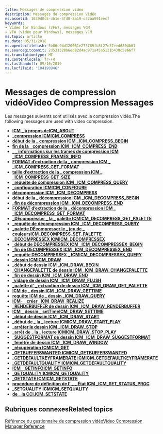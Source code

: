 ```yaml
---
title: Messages de compression vidéo
description: Messages de compression vidéo
ms.assetid: 1639d0c5-db1e-4fd0-8a19-c32aa991eecf
keywords:
- Video for Windows (VFW), messages VCM
- VFW (vidéo pour Windows), messages VCM
ms.topic: article
ms.date: 05/31/2018
ms.openlocfilehash: 5b86c94d120031e273789fb8f27e37eed6804b61
ms.sourcegitcommit: 2d531328b6ed82d4ad971a45a5131b430c5866f7
ms.translationtype: MT
ms.contentlocale: fr-FR
ms.lasthandoff: 09/16/2019
ms.locfileid: "104190946"
---
```

# <a name="video-compression-messages"></a><span data-ttu-id="1006b-105">Messages de compression vidéo</span><span class="sxs-lookup"><span data-stu-id="1006b-105">Video Compression Messages</span></span>

<span data-ttu-id="1006b-106">Les messages suivants sont utilisés avec la compression vidéo.</span><span class="sxs-lookup"><span data-stu-id="1006b-106">The following messages are used with video compression.</span></span>

-   [<span data-ttu-id="1006b-107">**ICM \_ à propos de**</span><span class="sxs-lookup"><span data-stu-id="1006b-107">**ICM\_ABOUT**</span></span>](icm-about.md)
-   [<span data-ttu-id="1006b-108">**\_compression ICM**</span><span class="sxs-lookup"><span data-stu-id="1006b-108">**ICM\_COMPRESS**</span></span>](icm-compress.md)
-   [<span data-ttu-id="1006b-109">**début de la \_ compression ICM \_**</span><span class="sxs-lookup"><span data-stu-id="1006b-109">**ICM\_COMPRESS\_BEGIN**</span></span>](icm-compress-begin.md)
-   [<span data-ttu-id="1006b-110">**fin de la \_ compression ICM \_**</span><span class="sxs-lookup"><span data-stu-id="1006b-110">**ICM\_COMPRESS\_END**</span></span>](icm-compress-end.md)
-   [<span data-ttu-id="1006b-111">**\_ \_ informations sur les trames de compression ICM \_**</span><span class="sxs-lookup"><span data-stu-id="1006b-111">**ICM\_COMPRESS\_FRAMES\_INFO**</span></span>](icm-compress-frames-info.md)
-   [<span data-ttu-id="1006b-112">**FORMAT d’extraction de la \_ compression ICM \_ \_**</span><span class="sxs-lookup"><span data-stu-id="1006b-112">**ICM\_COMPRESS\_GET\_FORMAT**</span></span>](icm-compress-get-format.md)
-   [<span data-ttu-id="1006b-113">**taille d’extraction de la \_ compression ICM \_ \_**</span><span class="sxs-lookup"><span data-stu-id="1006b-113">**ICM\_COMPRESS\_GET\_SIZE**</span></span>](icm-compress-get-size.md)
-   [<span data-ttu-id="1006b-114">**\_requête de compression ICM \_**</span><span class="sxs-lookup"><span data-stu-id="1006b-114">**ICM\_COMPRESS\_QUERY**</span></span>](icm-compress-query.md)
-   [<span data-ttu-id="1006b-115">**\_configuration ICM**</span><span class="sxs-lookup"><span data-stu-id="1006b-115">**ICM\_CONFIGURE**</span></span>](icm-configure.md)
-   [<span data-ttu-id="1006b-116">**décompression ICM \_**</span><span class="sxs-lookup"><span data-stu-id="1006b-116">**ICM\_DECOMPRESS**</span></span>](icm-decompress.md)
-   [<span data-ttu-id="1006b-117">**début de la \_ décompression ICM \_**</span><span class="sxs-lookup"><span data-stu-id="1006b-117">**ICM\_DECOMPRESS\_BEGIN**</span></span>](icm-decompress-begin.md)
-   [<span data-ttu-id="1006b-118">**\_fin de décompression ICM \_**</span><span class="sxs-lookup"><span data-stu-id="1006b-118">**ICM\_DECOMPRESS\_END**</span></span>](icm-decompress-end.md)
-   [<span data-ttu-id="1006b-119">**FORMAT d’extraction de la \_ décompression ICM \_ \_**</span><span class="sxs-lookup"><span data-stu-id="1006b-119">**ICM\_DECOMPRESS\_GET\_FORMAT**</span></span>](icm-decompress-get-format.md)
-   [<span data-ttu-id="1006b-120">**\_DÉcompresser \_ la \_ palette ICM**</span><span class="sxs-lookup"><span data-stu-id="1006b-120">**ICM\_DECOMPRESS\_GET\_PALETTE**</span></span>](icm-decompress-get-palette.md)
-   [<span data-ttu-id="1006b-121">**\_requête de décompression ICM \_**</span><span class="sxs-lookup"><span data-stu-id="1006b-121">**ICM\_DECOMPRESS\_QUERY**</span></span>](icm-decompress-query.md)
-   [<span data-ttu-id="1006b-122">**\_palette DÉcompresser le \_ jeu de \_ couleurs**</span><span class="sxs-lookup"><span data-stu-id="1006b-122">**ICM\_DECOMPRESS\_SET\_PALETTE**</span></span>](icm-decompress-set-palette.md)
-   [<span data-ttu-id="1006b-123">**\_DECOMPRESSEX ICM**</span><span class="sxs-lookup"><span data-stu-id="1006b-123">**ICM\_DECOMPRESSEX**</span></span>](icm-decompressex.md)
-   [<span data-ttu-id="1006b-124">**\_début de DECOMPRESSEX ICM \_**</span><span class="sxs-lookup"><span data-stu-id="1006b-124">**ICM\_DECOMPRESSEX\_BEGIN**</span></span>](icm-decompressex-begin.md)
-   [<span data-ttu-id="1006b-125">**\_fin de DECOMPRESSEX ICM \_**</span><span class="sxs-lookup"><span data-stu-id="1006b-125">**ICM\_DECOMPRESSEX\_END**</span></span>](icm-decompressex-end.md)
-   [<span data-ttu-id="1006b-126">**\_requête DECOMPRESSEX \_ ICM**</span><span class="sxs-lookup"><span data-stu-id="1006b-126">**ICM\_DECOMPRESSEX\_QUERY**</span></span>](icm-decompressex-query.md)
-   [<span data-ttu-id="1006b-127">**\_dessin ICM**</span><span class="sxs-lookup"><span data-stu-id="1006b-127">**ICM\_DRAW**</span></span>](icm-draw.md)
-   [<span data-ttu-id="1006b-128">**\_début de dessin ICM \_**</span><span class="sxs-lookup"><span data-stu-id="1006b-128">**ICM\_DRAW\_BEGIN**</span></span>](icm-draw-begin.md)
-   [<span data-ttu-id="1006b-129">**\_CHANGEPALETTE de dessin ICM \_**</span><span class="sxs-lookup"><span data-stu-id="1006b-129">**ICM\_DRAW\_CHANGEPALETTE**</span></span>](icm-draw-changepalette.md)
-   [<span data-ttu-id="1006b-130">**\_fin de dessin ICM \_**</span><span class="sxs-lookup"><span data-stu-id="1006b-130">**ICM\_DRAW\_END**</span></span>](icm-draw-end.md)
-   [<span data-ttu-id="1006b-131">**\_vidage de dessin ICM \_**</span><span class="sxs-lookup"><span data-stu-id="1006b-131">**ICM\_DRAW\_FLUSH**</span></span>](icm-draw-flush.md)
-   [<span data-ttu-id="1006b-132">**\_palette d' \_ extraction de dessin ICM \_**</span><span class="sxs-lookup"><span data-stu-id="1006b-132">**ICM\_DRAW\_GET\_PALETTE**</span></span>](icm-draw-get-palette.md)
-   [<span data-ttu-id="1006b-133">**ICM de \_ dessin ICM \_**</span><span class="sxs-lookup"><span data-stu-id="1006b-133">**ICM\_DRAW\_GETTIME**</span></span>](icm-draw-gettime.md)
-   [<span data-ttu-id="1006b-134">**requête ICM de \_ dessin \_**</span><span class="sxs-lookup"><span data-stu-id="1006b-134">**ICM\_DRAW\_QUERY**</span></span>](icm-draw-query.md)
-   [<span data-ttu-id="1006b-135">**ICM- \_ créer \_**</span><span class="sxs-lookup"><span data-stu-id="1006b-135">**ICM\_DRAW\_REALIZE**</span></span>](icm-draw-realize.md)
-   [<span data-ttu-id="1006b-136">**\_RENDERBUFFER de dessin ICM \_**</span><span class="sxs-lookup"><span data-stu-id="1006b-136">**ICM\_DRAW\_RENDERBUFFER**</span></span>](icm-draw-renderbuffer.md)
-   [<span data-ttu-id="1006b-137">**ICM \_ dessin \_ setTime**</span><span class="sxs-lookup"><span data-stu-id="1006b-137">**ICM\_DRAW\_SETTIME**</span></span>](icm-draw-settime.md)
-   [<span data-ttu-id="1006b-138">**\_début de dessin ICM \_**</span><span class="sxs-lookup"><span data-stu-id="1006b-138">**ICM\_DRAW\_START**</span></span>](icm-draw-start.md)
-   [<span data-ttu-id="1006b-139">**\_début de \_ la \_ lecture ICM**</span><span class="sxs-lookup"><span data-stu-id="1006b-139">**ICM\_DRAW\_START\_PLAY**</span></span>](icm-draw-start-play.md)
-   [<span data-ttu-id="1006b-140">**\_arrêter le dessin ICM \_**</span><span class="sxs-lookup"><span data-stu-id="1006b-140">**ICM\_DRAW\_STOP**</span></span>](icm-draw-stop.md)
-   [<span data-ttu-id="1006b-141">**\_arrêt de \_ la \_ lecture ICM**</span><span class="sxs-lookup"><span data-stu-id="1006b-141">**ICM\_DRAW\_STOP\_PLAY**</span></span>](icm-draw-stop-play.md)
-   [<span data-ttu-id="1006b-142">**\_SUGGESTFORMAT de dessin ICM \_**</span><span class="sxs-lookup"><span data-stu-id="1006b-142">**ICM\_DRAW\_SUGGESTFORMAT**</span></span>](icm-draw-suggestformat.md)
-   [<span data-ttu-id="1006b-143">**\_fenêtre de dessin ICM \_**</span><span class="sxs-lookup"><span data-stu-id="1006b-143">**ICM\_DRAW\_WINDOW**</span></span>](icm-draw-window.md)
-   [<span data-ttu-id="1006b-144">**\_récupération ICM**</span><span class="sxs-lookup"><span data-stu-id="1006b-144">**ICM\_GET**</span></span>](icm-get.md)
-   [<span data-ttu-id="1006b-145">**\_GETBUFFERSWANTED ICM**</span><span class="sxs-lookup"><span data-stu-id="1006b-145">**ICM\_GETBUFFERSWANTED**</span></span>](icm-getbufferswanted.md)
-   [<span data-ttu-id="1006b-146">**\_GETDEFAULTKEYFRAMERATE ICM**</span><span class="sxs-lookup"><span data-stu-id="1006b-146">**ICM\_GETDEFAULTKEYFRAMERATE**</span></span>](icm-getdefaultkeyframerate.md)
-   [<span data-ttu-id="1006b-147">**\_GETDEFAULTQUALITY ICM**</span><span class="sxs-lookup"><span data-stu-id="1006b-147">**ICM\_GETDEFAULTQUALITY**</span></span>](icm-getdefaultquality.md)
-   [<span data-ttu-id="1006b-148">**ICM \_ GETINFO**</span><span class="sxs-lookup"><span data-stu-id="1006b-148">**ICM\_GETINFO**</span></span>](icm-getinfo.md)
-   [<span data-ttu-id="1006b-149">**\_GETQUALITY ICM**</span><span class="sxs-lookup"><span data-stu-id="1006b-149">**ICM\_GETQUALITY**</span></span>](icm-getquality.md)
-   [<span data-ttu-id="1006b-150">**\_GETSTATE ICM**</span><span class="sxs-lookup"><span data-stu-id="1006b-150">**ICM\_GETSTATE**</span></span>](icm-getstate.md)
-   [<span data-ttu-id="1006b-151">**procédure de définition de l' \_ \_ État ICM \_**</span><span class="sxs-lookup"><span data-stu-id="1006b-151">**ICM\_SET\_STATUS\_PROC**</span></span>](icm-set-status-proc.md)
-   [<span data-ttu-id="1006b-152">**\_SETQUALITY ICM**</span><span class="sxs-lookup"><span data-stu-id="1006b-152">**ICM\_SETQUALITY**</span></span>](icm-setquality.md)
-   [<span data-ttu-id="1006b-153">**de \_ la CCI.**</span><span class="sxs-lookup"><span data-stu-id="1006b-153">**ICM\_SETSTATE**</span></span>](icm-setstate.md)

## <a name="related-topics"></a><span data-ttu-id="1006b-154">Rubriques connexes</span><span class="sxs-lookup"><span data-stu-id="1006b-154">Related topics</span></span>

<dl> <dt>

[<span data-ttu-id="1006b-155">Référence du gestionnaire de compression vidéo</span><span class="sxs-lookup"><span data-stu-id="1006b-155">Video Compression Manager Reference</span></span>](video-compression-manager-reference.md)
</dt> </dl>

 

 




